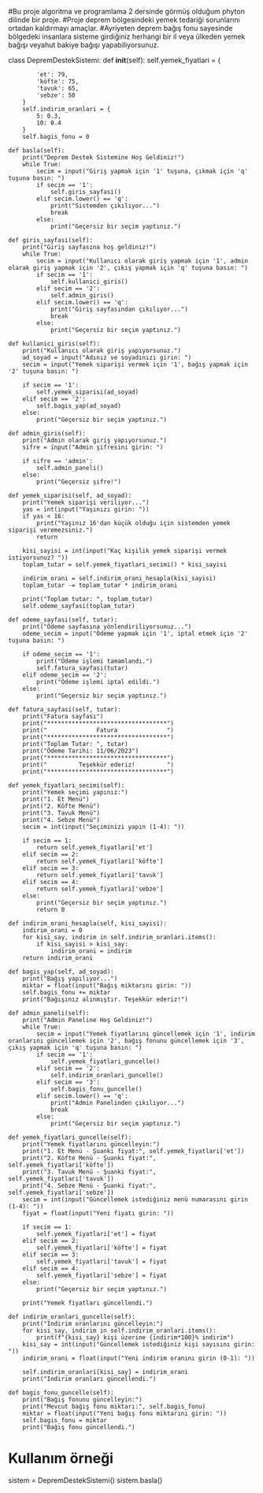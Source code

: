 #Bu proje algoritma ve programlama 2 dersinde görmüş olduğum phyton dilinde bir proje.
#Proje deprem bölgesindeki yemek tedariği sorunlarını ortadan kaldırmayı amaçlar.
#Ayriyeten deprem bağış fonu sayesinde bölgedeki insanlara sisteme girdiğiniz herhangi bir il veya ülkeden yemek bağışı veyahut bakiye bağışı yapabiliyorsunuz.

class DepremDestekSistemi:
    def __init__(self):
        self.yemek_fiyatlari = {
                            
            'et': 79,
            'köfte': 75,
            'tavuk': 65,
            'sebze': 50
        }
        self.indirim_oranlari = {
            5: 0.3,
            10: 0.4
        }
        self.bagis_fonu = 0

    def basla(self):
        print("Deprem Destek Sistemine Hoş Geldiniz!")
        while True:
            secim = input("Giriş yapmak için '1' tuşuna, çıkmak için 'q' tuşuna basın: ")
            if secim == '1':
                self.giris_sayfasi()
            elif secim.lower() == 'q':
                print("Sistemden çıkılıyor...")
                break
            else:
                print("Geçersiz bir seçim yaptınız.")

    def giris_sayfasi(self):
        print("Giriş sayfasına hoş geldiniz!")
        while True:
            secim = input("Kullanıcı olarak giriş yapmak için '1', admin olarak giriş yapmak için '2', çıkış yapmak için 'q' tuşuna basın: ")
            if secim == '1':
                self.kullanici_giris()
            elif secim == '2':
                self.admin_giris()
            elif secim.lower() == 'q':
                print("Giriş sayfasından çıkılıyor...")
                break
            else:
                print("Geçersiz bir seçim yaptınız.")

    def kullanici_giris(self):
        print("Kullanıcı olarak giriş yapıyorsunuz.")
        ad_soyad = input("Adınız ve soyadınızı girin: ")
        secim = input("Yemek siparişi vermek için '1', bağış yapmak için '2' tuşuna basın: ")

        if secim == '1':
            self.yemek_siparisi(ad_soyad)
        elif secim == '2':
            self.bagis_yap(ad_soyad)
        else:
            print("Geçersiz bir seçim yaptınız.")

    def admin_giris(self):
        print("Admin olarak giriş yapıyorsunuz.")
        sifre = input("Admin şifresini girin: ")

        if sifre == 'admin':
            self.admin_paneli()
        else:
            print("Geçersiz şifre!")

    def yemek_siparisi(self, ad_soyad):
        print("Yemek siparişi veriliyor...")
        yas = int(input("Yaşınızı girin: "))
        if yas < 16:
            print("Yaşınız 16'dan küçük olduğu için sistemden yemek siparişi veremezsiniz.")
            return

        kisi_sayisi = int(input("Kaç kişilik yemek siparişi vermek istiyorsunuz? "))
        toplam_tutar = self.yemek_fiyatlari_secimi() * kisi_sayisi

        indirim_orani = self.indirim_orani_hesapla(kisi_sayisi)
        toplam_tutar -= toplam_tutar * indirim_orani

        print("Toplam tutar: ", toplam_tutar)
        self.odeme_sayfasi(toplam_tutar)

    def odeme_sayfasi(self, tutar):
        print("Ödeme sayfasına yönlendiriliyorsunuz...")
        odeme_secim = input("Ödeme yapmak için '1', iptal etmek için '2' tuşuna basın: ")

        if odeme_secim == '1':
            print("Ödeme işlemi tamamlandı.")
            self.fatura_sayfasi(tutar)
        elif odeme_secim == '2':
            print("Ödeme işlemi iptal edildi.")
        else:
            print("Geçersiz bir seçim yaptınız.")

    def fatura_sayfasi(self, tutar):
        print("Fatura sayfası")
        print("**********************************")
        print("              Fatura              ")
        print("**********************************")
        print("Toplam Tutar: ", tutar)
        print("Ödeme Tarihi: 11/06/2023")
        print("**********************************")
        print("         Teşekkür ederiz!         ")
        print("**********************************")

    def yemek_fiyatlari_secimi(self):
        print("Yemek seçimi yapınız:")
        print("1. Et Menü")
        print("2. Köfte Menü")
        print("3. Tavuk Menü")
        print("4. Sebze Menü")
        secim = int(input("Seçiminizi yapın (1-4): "))

        if secim == 1:
            return self.yemek_fiyatlari['et']
        elif secim == 2:
            return self.yemek_fiyatlari['köfte']
        elif secim == 3:
            return self.yemek_fiyatlari['tavuk']
        elif secim == 4:
            return self.yemek_fiyatlari['sebze']
        else:
            print("Geçersiz bir seçim yaptınız.")
            return 0

    def indirim_orani_hesapla(self, kisi_sayisi):
        indirim_orani = 0
        for kisi_say, indirim in self.indirim_oranlari.items():
            if kisi_sayisi > kisi_say:
                indirim_orani = indirim
        return indirim_orani

    def bagis_yap(self, ad_soyad):
        print("Bağış yapılıyor...")
        miktar = float(input("Bağış miktarını girin: "))
        self.bagis_fonu += miktar
        print("Bağışınız alınmıştır. Teşekkür ederiz!")

    def admin_paneli(self):
        print("Admin Paneline Hoş Geldiniz!")
        while True:
            secim = input("Yemek fiyatlarını güncellemek için '1', indirim oranlarını güncellemek için '2', bağış fonunu güncellemek için '3', çıkış yapmak için 'q' tuşuna basın: ")
            if secim == '1':
                self.yemek_fiyatlari_guncelle()
            elif secim == '2':
                self.indirim_oranlari_guncelle()
            elif secim == '3':
                self.bagis_fonu_guncelle()
            elif secim.lower() == 'q':
                print("Admin Panelinden çıkılıyor...")
                break
            else:
                print("Geçersiz bir seçim yaptınız.")

    def yemek_fiyatlari_guncelle(self):
        print("Yemek fiyatlarını güncelleyin:")
        print("1. Et Menü - Şuanki fiyat:", self.yemek_fiyatlari['et'])
        print("2. Köfte Menü - Şuanki fiyat:", self.yemek_fiyatlari['köfte'])
        print("3. Tavuk Menü - Şuanki fiyat:", self.yemek_fiyatlari['tavuk'])
        print("4. Sebze Menü - Şuanki fiyat:", self.yemek_fiyatlari['sebze'])
        secim = int(input("Güncellemek istediğiniz menü numarasını girin (1-4): "))
        fiyat = float(input("Yeni fiyatı girin: "))

        if secim == 1:
            self.yemek_fiyatlari['et'] = fiyat
        elif secim == 2:
            self.yemek_fiyatlari['köfte'] = fiyat
        elif secim == 3:
            self.yemek_fiyatlari['tavuk'] = fiyat
        elif secim == 4:
            self.yemek_fiyatlari['sebze'] = fiyat
        else:
            print("Geçersiz bir seçim yaptınız.")

        print("Yemek fiyatları güncellendi.")

    def indirim_oranlari_guncelle(self):
        print("Indirim oranlarını güncelleyin:")
        for kisi_say, indirim in self.indirim_oranlari.items():
            print(f"{kisi_say} kişi üzerine {indirim*100}% indirim")
        kisi_say = int(input("Güncellemek istediğiniz kişi sayısını girin: "))
        indirim_orani = float(input("Yeni indirim oranını girin (0-1): "))

        self.indirim_oranlari[kisi_say] = indirim_orani
        print("Indirim oranları güncellendi.")

    def bagis_fonu_guncelle(self):
        print("Bağış fonunu güncelleyin:")
        print("Mevcut bağış fonu miktarı:", self.bagis_fonu)
        miktar = float(input("Yeni bağış fonu miktarını girin: "))
        self.bagis_fonu = miktar
        print("Bağış fonu güncellendi.")


# Kullanım örneği
sistem = DepremDestekSistemi()
sistem.basla()
